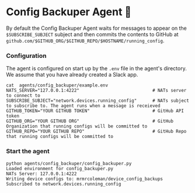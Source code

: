 # Config Backuper Agent 💾

By default the Config Backuper Agent waits for messages to appear on the `$SUBSCRIBE_SUBJECT` subject and then commits the contents to GitHub at `github.com/$GITHUB_ORG/$GITHUB_REPO/$HOSTNAME/running_config`.

### Configuration

The agent is configured on start up by the `.env` file in the agent's directory. We assume that you have already created a Slack app.

```
cat  agents/config_backuper/example.env 
NATS_SERVER="127.0.0.1:4222"                            # NATs server to connect to
SUBSCRIBE_SUBJECT="network.devices.running_config"      # NATs subject to subscribe to. The agent runs when a message is receieved
GITHUB_TOKEN="YOUR GITHUB TOKEN"                        # GitHub API token
GITHUB_ORG="YOUR GITHUB ORG"                            # GitHub Organization that running configs will be committed to
GITHUB_REPO="YOUR GITHUB REPO"                          # GitHub Repo that running configs will be committed to
```

### Start the agent

```
python agents/config_backuper/config_backuper.py 
Loaded environment for config_backuper.py
NATs Server: 127.0.0.1:4222
Writing device configs to: mrmrcoleman/device_config_backups
Subscribed to network.devices.running_config
```